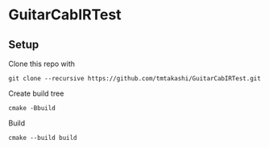 # GuitarCabIRTest

## Setup

Clone this repo with

```
git clone --recursive https://github.com/tmtakashi/GuitarCabIRTest.git
```

Create build tree

```
cmake -Bbuild
```

Build
```
cmake --build build
```
